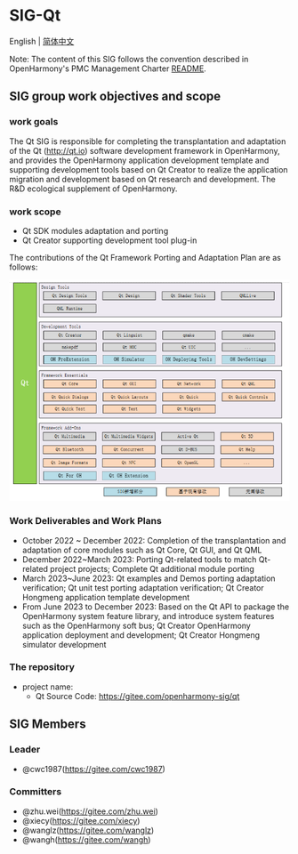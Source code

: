# SIG-Qt
English | [简体中文](./sig_qt_cn.md)

Note: The content of this SIG follows the convention described in OpenHarmony's PMC Management Charter [README](/zh/pmc.md).

## SIG group work objectives and scope

### work goals

The Qt SIG is responsible for completing the transplantation and adaptation of the Qt (http://qt.io) software development framework in OpenHarmony, and provides the OpenHarmony application development template and supporting development tools based on Qt Creator to realize the application migration and development based on Qt research and development. The R&D ecological supplement of OpenHarmony.

### work scope

- Qt SDK modules adaptation and porting
- Qt Creator supporting development tool plug-in

The contributions of the Qt Framework Porting and Adaptation Plan are as follows:

![Qt Framework Porting and Adaptation Program Contributions](figures/qt_oh_framework.png)

### Work Deliverables and Work Plans

- October 2022 ~ December 2022: Completion of the transplantation and adaptation of core modules such as Qt Core, Qt GUI, and Qt QML
- December 2022~March 2023: Porting Qt-related tools to match Qt-related project projects; Complete Qt additional module porting
- March 2023~June 2023: Qt examples and Demos porting adaptation verification; Qt unit test porting adaptation verification; Qt Creator Hongmeng application template development
- From June 2023 to December 2023: Based on the Qt API to package the OpenHarmony system feature library, and introduce system features such as the OpenHarmony soft bus; Qt Creator OpenHarmony application deployment and development; Qt Creator Hongmeng simulator development

### The repository 
- project name:
  - Qt Source Code: https://gitee.com/openharmony-sig/qt


## SIG Members

### Leader
- @cwc1987(https://gitee.com/cwc1987)

### Committers
- @zhu.wei(https://gitee.com/zhu.wei)
- @xiecy(https://gitee.com/xiecy)
- @wanglz(https://gitee.com/wanglz)
- @wangh(https://gitee.com/wangh)